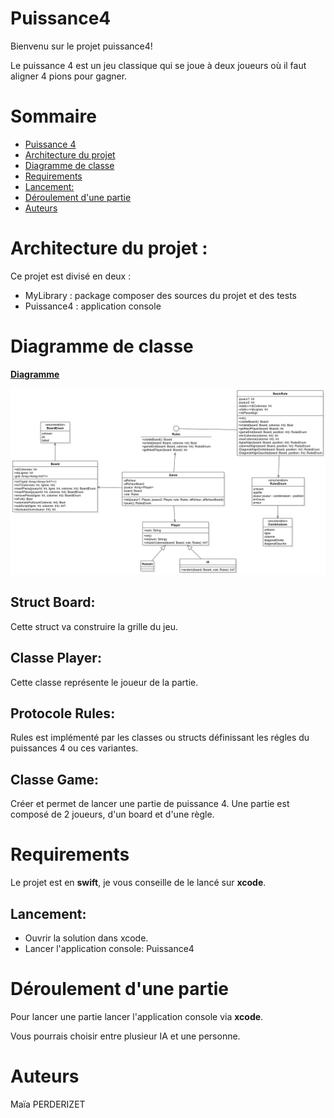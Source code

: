 # Puissance4

Bienvenu sur le projet puissance4!

Le puissance 4 est un jeu classique qui se joue à deux joueurs où il faut aligner 4 pions pour gagner.

# Sommaire

- [Puissance 4](#puissance4)
- [Architecture du projet](#architecture_du_projet)
- [Diagramme de classe](#diagramme_de_classe)
- [Requirements](#requirements)
- [Lancement:](#lancement)
- [Déroulement d'une partie](#deroulement_d_une_partie)
- [Auteurs](#auteurs)

# Architecture du projet :

Ce projet est divisé en deux :

-	MyLibrary : package composer des sources du projet et des tests
-	Puissance4 : application console

# Diagramme de classe

[**Diagramme**](https://codefirst.iut.uca.fr/git/maia.perderizet/Puissance4/src/branch/master/Documentation/Diagramme/Diagramme_de_classe.png)

<img src="Documentation/Diagramme/Diagramme_de_classe.png" />  

## Struct Board:

Cette struct va construire la grille du jeu.

## Classe Player:

Cette classe représente le joueur de la partie.

## Protocole Rules:

Rules est implémenté par les classes ou structs définissant les régles du puissances 4 ou ces variantes.

## Classe Game:

Créer et permet de lancer une partie de puissance 4.
Une partie est composé de 2 joueurs, d'un board et d'une règle.

# Requirements

Le projet est en **swift**, je vous conseille de le lancé sur **xcode**.

## Lancement:

- Ouvrir la solution dans xcode.
- Lancer l'application console: Puissance4

# Déroulement d'une partie

Pour lancer une partie lancer l'application console via **xcode**.

Vous pourrais choisir entre plusieur IA et une personne.

# Auteurs
Maïa PERDERIZET
 
